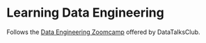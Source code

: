 # Learning Data Engineering

Follows the [Data Engineering Zoomcamp](https://github.com/DataTalksClub/data-engineering-zoomcamp#week-7-8--9-project) offered by DataTalksClub.
